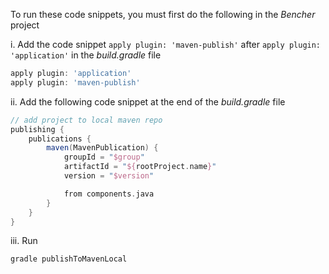 To run these code snippets, you must first do the following in the _Bencher_ project

i. Add the code snippet `apply plugin: 'maven-publish'` after `apply plugin: 'application'` in the _build.gradle_ file

```groovy
apply plugin: 'application'
apply plugin: 'maven-publish'
```

ii. Add the following code snippet at the end of the _build.gradle_ file

```groovy
// add project to local maven repo
publishing {
    publications {
        maven(MavenPublication) {
            groupId = "$group"
            artifactId = "${rootProject.name}"
            version = "$version"

            from components.java
        }
    }
}
```
 
iii. Run 

```
gradle publishToMavenLocal
``` 